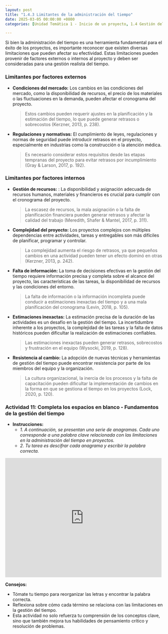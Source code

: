 ```yaml
---
layout: post
title: "1.4.3 Limitantes de la administración del tiempo"
date: 2025-03-05 00:00:00 +0800
categories: [Unidad Temática 1 - Inicio de un proyecto, 1.4 Gestión del tiempo]

---
```

Si bien la administración del tiempo es una herramienta fundamental para el éxito de los proyectos, es importante reconocer que existen diversas limitaciones que pueden afectar su efectividad. Estas limitaciones pueden provenir de factores externos o internos al proyecto y deben ser consideradas para una gestión realista del tiempo.

### Limitantes por factores externos 
- **Condiciones del mercado:** Los cambios en las condiciones del mercado, como la disponibilidad de recursos, el precio de los materiales o las fluctuaciones en la demanda, pueden afectar el cronograma del proyecto. 
  > Estos cambios pueden requerir ajustes en la planificación y la estimación del tiempo, lo que puede generar retrasos o sobrecostos (Kerzner, 2013, p. 238).

- **Regulaciones y normativas:** El cumplimiento de leyes, regulaciones y normas de seguridad puede introducir retrasos en el proyecto, especialmente en industrias como la construcción o la atención médica. 
  > Es necesario considerar estos requisitos desde las etapas tempranas del proyecto para evitar retrasos por incumplimiento (Gray & Larson, 2017, p. 192).

### Limitantes por factores internos 
- **Gestión de recursos:** : La disponibilidad y asignación adecuada de recursos humanos, materiales y financieros es crucial para cumplir con el cronograma del proyecto. 
  > La escasez de recursos, la mala asignación o la falta de planificación financiera pueden generar retrasos y afectar la calidad del trabajo (Meredith, Shafer & Mantel, 2017, p. 311).

- **Complejidad del proyecto:** Los proyectos complejos con múltiples dependencias entre actividades, tareas y entregables son más difíciles de planificar, programar y controlar. 
  > La complejidad aumenta el riesgo de retrasos, ya que pequeños cambios en una actividad pueden tener un efecto dominó en otras (Kerzner, 2013, p. 242).

- **Falta de información:** La toma de decisiones efectivas en la gestión del tiempo requiere información precisa y completa sobre el alcance del proyecto, las características de las tareas, la disponibilidad de recursos y las condiciones del entorno. 
  > La falta de información o la información incompleta puede conducir a estimaciones inexactas del tiempo y a una mala planificación del cronograma (Levin, 2018, p. 105).
   
- **Estimaciones inexactas:** La estimación precisa de la duración de las actividades es un desafío en la gestión del tiempo. La incertidumbre inherente a los proyectos, la complejidad de las tareas y la falta de datos históricos pueden dificultar la realización de estimaciones confiables. 
  > Las estimaciones inexactas pueden generar retrasos, sobrecostos y frustración en el equipo (Wysocki, 2019, p. 128).
  
- **Resistencia al cambio:** La adopción de nuevas técnicas y herramientas de gestión del tiempo puede encontrar resistencia por parte de los miembros del equipo y la organización. 
  > La cultura organizacional, la inercia de los procesos y la falta de capacitación pueden dificultar la implementación de cambios en la forma en que se gestiona el tiempo en los proyectos (Lock, 2020, p. 120).

### Actividad 11: Completa los espacios en blanco - Fundamentos de la gestión del tiempo

- **Instrucciones:** 
  - _1.	A continuación, se presentan una serie de anagramas. Cada uno corresponde a una palabra clave relacionada con las limitaciones en la administración del tiempo en proyectos._
  - _2.	Tu tarea es descifrar cada anagrama y escribir la palabra correcta._

<iframe style="max-width:100%" src="https://wordwall.net/es/embed/b8ed43b60dfa4ee2a856f0f9b872ef6d?themeId=1&templateId=38&fontStackId=0" width="500" height="380" frameborder="0" allowfullscreen></iframe>

**Consejos:**
-	Tómate tu tiempo para reorganizar las letras y encontrar la palabra correcta.
-	Reflexiona sobre cómo cada término se relaciona con las limitaciones en la gestión del tiempo.
-	Esta actividad no solo refuerza tu comprensión de los conceptos clave, sino que también mejora tus habilidades de pensamiento crítico y resolución de problemas.
